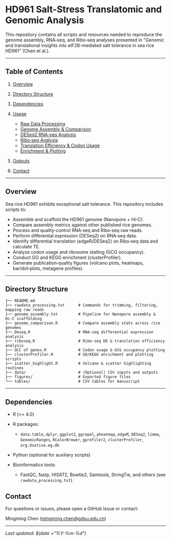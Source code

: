 # HD961 Salt-Stress Translatomic and Genomic Analysis

This repository contains all scripts and resources needed to reproduce the genome assembly, RNA‑seq, and Ribo‑seq analyses presented in "Genomic and translational insights into eIF2B-mediated salt tolerance in sea rice HD961" (Chen et al.).

---

## Table of Contents

1. [Overview](#overview)
2. [Directory Structure](#directory-structure)
3. [Dependencies](#dependencies)
4. [Usage](#usage)

   * [Raw Data Processing](#raw-data-processing)
   * [Genome Assembly & Comparison](#genome-assembly--comparison)
   * [DESeq2 RNA‑seq Analysis](#deseq2-rna-seq-analysis)
   * [Ribo‑seq Analysis](#ribo-seq-analysis)
   * [Translation Efficiency & Codon Usage](#translation-efficiency--codon-usage)
   * [Enrichment & Plotting](#enrichment--plotting)
5. [Outputs](#outputs)
6. [Contact](#contact)

---

## Overview

Sea rice HD961 exhibits exceptional salt tolerance. This repository includes scripts to:

* Assemble and scaffold the HD961 genome (Nanopore + Hi‑C).
* Compare assembly metrics against other published rice genomes.
* Process and quality‑control RNA‑seq and Ribo‑seq raw reads.
* Perform differential expression (DESeq2) on RNA‑seq data.
* Identify differential translation (edgeR/DESeq2) on Ribo‑seq data and calculate TE.
* Analyze codon usage and ribosome stalling (GCG occupancy).
* Conduct GO and KEGG enrichment (clusterProfiler).
* Generate publication‑quality figures (volcano plots, heatmaps, bar/dot‑plots, metagene profiles).

---

## Directory Structure

```
├── README.md
├── rawdata_processing.txt      # Commands for trimming, filtering, mapping raw reads
├── genome_assembly.txt         # Pipeline for Nanopore assembly & Hi‑C scaffolding
├── genome_comparison.R         # Compare assembly stats across rice genomes
├── Deseq.R                     # RNA‑seq differential expression analysis
├── riboseq.R                   # Ribo‑seq DE & translation efficiency analysis
├── GCC of genes.R              # Codon usage & GCG occupancy plotting
├── clusterProfiler.R           # GO/KEGG enrichment and plotting scripts
├── scatter_highlight.R         # Volcano & scatter highlighting routines
├── data/                       # (Optional) CSV inputs and outputs
├── figures/                    # Exported figure files
└── tables/                     # CSV tables for manuscript
```

---

## Dependencies

* R (>= 4.0)
* R packages:

  * `data.table`, `dplyr`, `ggplot2`, `ggrepel`, `pheatmap`, `edgeR`, `DESeq2`, `limma`, `GenomicRanges`, `RColorBrewer`, `gprofiler2`, `clusterProfiler`, `org.Osativa.eg.db`
* Python (optional for auxiliary scripts)
* Bioinformatics tools:

  * FastQC, fastp, HISAT2, Bowtie2, Samtools, StringTie, and others (see `rawdata_processing.txt`).

## Contact

For questions or issues, please open a GitHub Issue or contact:

Mingming Chen ([mingming.chen@gdou.edu.cn](mailto:mingming.chen@gdou.edu.cn))

---

*Last updated: \$(date +"%Y-%m-%d")*
